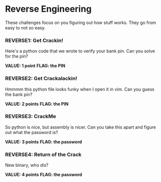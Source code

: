 # Reverse Engineering

These challenges focus on you figuring out how stuff works. They go from easy to not so easy.

### REVERSE1: Get Crackin!  
Here's a python code that we wrote to verify your bank pin. Can you solve for the pin?

**VALUE: 1 point**
**FLAG: the PIN**

### REVERSE2: Get Crackalackin!
Hmmmm this python file looks funky when I open it in vim. Can you guess the bank pin?

**VALUE: 2 points**
**FLAG: the PIN**

### REVERSE3: CrackMe
So python is nice, but assembly is nicer. Can you take this apart and figure out what the password is?

**VALUE: 3 points**
**FLAG: the password**

### REVERSE4: Return of the Crack
New binary, who dis?

**VALUE: 4 points**
**FLAG: the password**

